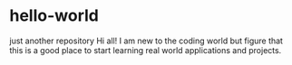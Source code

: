 # hello-world
just another repository
Hi all!
I am new to the coding world but figure that this is a good place to start learning real world applications and projects.

